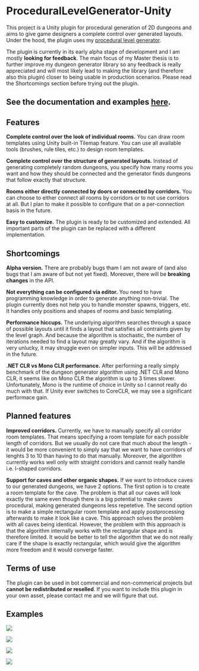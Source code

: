 # ProceduralLevelGenerator-Unity

This project is a Unity plugin for procedural generation of 2D dungeons and aims to give game designers a complete control over generated layouts. Under the hood, the plugin uses my [procedural level generator](https://github.com/OndrejNepozitek/ProceduralLevelGenerator).

The plugin is currently in its early alpha stage of development and I am mostly **looking for feedback**. The main focus of my Master thesis is to further improve my dungeon generator library so any feedback is really appreciated and will most likely lead to making the library (and therefore also this plugin) closer to being usable in production scenarios. Please read the Shortcomings section before trying out the plugin.

## See the documentation and examples [here](https://ondrejnepozitek.github.io/ProceduralLevelGenerator-Unity/docs/introduction).

## Features

**Complete control over the look of individual rooms.**
You can draw room templates using Unity built-in Tilemap feature. You can use all available tools (brushes, rule tiles, etc.) to design room templates.

**Complete control over the structure of generated layouts.** Instead of generating completely random dungeons, you specify how many rooms you want and how they should be connected and the generator finds dungeons that follow exactly that structure.

**Rooms either directly connected by doors or connected by corridors.** You can choose to either connect all rooms by corridors or to not use corridors at all. But I plan to make it possible to configure that on a per-connection basis in the future.

**Easy to customize.** The plugin is ready to be customized and extended. All important parts of the plugin can be replaced with a different implementation.

## Shortcomings

**Alpha version.** There are probably bugs tham I am not aware of (and also bugs that I am aware of but not yet fixed). Moreover, there will be **breaking changes** in the API.

**Not everything can be configured via editor.** You  need to have programming knowledge in order to generate anything non-trivial. The plugin currently does not help you to handle monster spawns, triggers, etc. It handles only positions and shapes of rooms and basic templating.

**Performance hiccups.** The underlying algorithm searches through a space of possible layouts until it finds a layout that satisfies all contraints given by the level graph. And because the algorithm is stochastic, the number of iterations needed to find a layout may greatly vary. And if the algorithm is very unlucky, it may struggle even on simpler inputs. This will be addressed in the future.

**.NET CLR vs Mono CLR performance.** After performing a really simply benchmark of the dungeon generator algorithm using .NET CLR and Mono CLR, it seems like on Mono CLR the algorithm is up to 3 times slower. Unfortunately, Mono is the runtime of choice in Unity so I cannot really do much with that. If Unity ever switches to CoreCLR, we may see a significant performace gain.

## Planned features

**Improved corridors.** Currently, we have to manually specify all corridor room templates. That means specifying a room template for each possible length of corridors. But we usually do not care that much about the length - it would be more convenient to simply say that we want to have corridors of lenghts 3 to 10 than having to do that manually. Moreover, the algorithm currently works well only with straight corridors and cannot really handle i.e. l-shaped corridors.

**Support for caves and other organic shapes.** If we want to introduce caves to our generated dungeons, we have 2 options. The first option is to create a room template for the cave. The problem is that all our caves will look exactly the same even though there is a big potential to make caves procedural, making generated dungeons less repetetive. The second option is to make a simple rectangular room template and apply postprocessing afterwards to make it look like a cave. This approach solves the problem with all caves being identical. However, the problem with this approach is that the algorithm internally works with the rectangular shape and is therefore limited. It would be better to tell the algorithm that we do not really care if the shape is exactly rectangular, which would give the algorithm more freedom and it would converge faster.

## Terms of use

The plugin can be used in bot commercial and non-commerical projects but **cannot be redistributed or reselled**. If you want to include this plugin in your own asset, please contact me and we will figure that out.

## Examples

![](https://ondrejnepozitek.github.io/ProceduralLevelGenerator-Unity/docs/assets/example1_result1.png)

![](https://ondrejnepozitek.github.io/ProceduralLevelGenerator-Unity/docs/assets/example1_result_reallife1.png)

![](https://ondrejnepozitek.github.io/ProceduralLevelGenerator-Unity/docs/assets/example2_result1.png)

![](https://ondrejnepozitek.github.io/ProceduralLevelGenerator-Unity/docs/assets/example2_result_reallife1.png)

